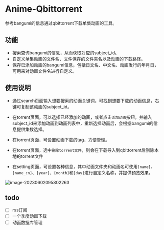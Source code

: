 # Anime-Qbittorrent
参考bangumi的信息通过qbittorrent下载单集动画的工具。

## 功能

- 搜索查询bangumi的信息，从而获取对应的subject_id。
- 自定义单集动画的文件名、文件保存的文件夹名以及动画的下载路径。
- 保存已添加动画的bangumi信息，包括日文名、中文名、动画发行的年月日，可用来对动画文件名进行自定义。

## 使用说明

- 通过search页面输入想要搜索的动画关键词，可找到想要下载的动画信息，右键可复制该动画的subject_id。
- 在torrent页面，可以选择已经添加的动画，或者点击`添加动画`按钮，并输入subject_id来添加动画到动画列表中，重新选择动画后，会根据bangumi的信息提供集数选择。
- 在torrent页面，可设置动画下载的tag，方便管理。
- 在torrent页面，选中`删除torrent文件`，则会在下载导入到qbittorrent后删除本地的torrent文件

- 在setting页面，可设置各种信息，其中动画文件夹和动画名可使用`[name]`、`[name_cn]`、`[year]`、`[month]`和`[day]`进行自定义名称，并提供预览效果。

![image-20230602095802263](http://raw.banned.top/img/2023/06/02/095802.png)

## todo

- [ ] rss订阅
- [ ] 一个季度动画下载
- [ ] 动画数据库管理
